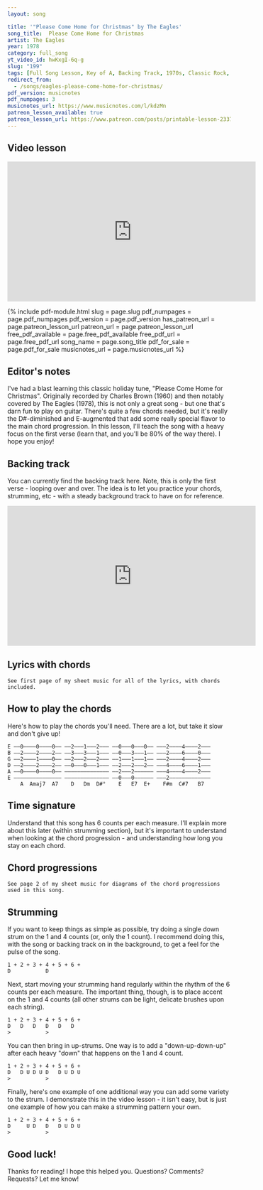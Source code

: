 ```yaml
---
layout: song

title: '"Please Come Home for Christmas" by The Eagles'
song_title:  Please Come Home for Christmas
artist: The Eagles
year: 1978
category: full_song
yt_video_id: hwKxgI-6q-g
slug: "199"
tags: [Full Song Lesson, Key of A, Backing Track, 1970s, Classic Rock, Holiday]
redirect_from:
  - /songs/eagles-please-come-home-for-christmas/
pdf_version: musicnotes
pdf_numpages: 3
musicnotes_url: https://www.musicnotes.com/l/kdzMn
patreon_lesson_available: true
patreon_lesson_url: https://www.patreon.com/posts/printable-lesson-23379862
---
```


## Video lesson

<iframe width="560" height="315" src="https://www.youtube.com/embed/hwKxgI-6q-g?showinfo=0" frameborder="0" allowfullscreen></iframe>

{% include pdf-module.html slug = page.slug pdf_numpages = page.pdf_numpages pdf_version = page.pdf_version has_patreon_url = page.patreon_lesson_url patreon_url = page.patreon_lesson_url free_pdf_available = page.free_pdf_available free_pdf_url = page.free_pdf_url song_name = page.song_title pdf_for_sale = page.pdf_for_sale musicnotes_url = page.musicnotes_url %}

## Editor's notes

I've had a blast learning this classic holiday tune, "Please Come Home for Christmas". Originally recorded by Charles Brown (1960) and then notably covered by The Eagles (1978), this is not only a great song - but one that's darn fun to play on guitar. There's quite a few chords needed, but it's really the D#-diminished and E-augmented that add some really special flavor to the main chord progression. In this lesson, I'll teach the song with a heavy focus on the first verse (learn that, and you'll be 80% of the way there). I hope you enjoy!

## Backing track

You can currently find the backing track here. Note, this is only the first verse - looping over and over. The idea is to let you practice your chords, strumming, etc - with a steady background track to have on for reference.

<iframe width="560" height="315" src="https://www.youtube.com/embed/omWMQ7XGOBk?showinfo=0" frameborder="0" allowfullscreen></iframe><br />

<!--
<audio controls src="/audio/song-eagles-please-come-home-for-xmas-temp-backing-track.mp3">Your browser does not support the <code>audio</code> element.</audio> -->

## Lyrics with chords

    See first page of my sheet music for all of the lyrics, with chords included.

<!-- VERSE #1
                  A          Amaj7               A7          A7
    Bells will be ringing........... the sad sad news
                  D          D                   D#°         D#°
    ...Oh, what a Christmas............ to have the blues
                  A          D                   A      E    F#m
    ....My baby's gone.............. I  have  no friends
                  B7         B7                  E           E+
    ...To wish me greetings................ once again

VERSE #2:
                   A        Amaj7           A7
    Choirs will be singing......... "Silent Night"
              D                               D#°
    Christmas carols................ by candlelight
                         A          D                       A     (E)   F#m
    Please come home for Christmas.... please come home for Christmas
               B7        E7                A       A7
    If not for Christmas.... by New Year's night

BRIDGE
                      D                   Dm
        Friends and relations... send salutations
        A               E+            A7     A7
        Sure---- as the stars shine above
                    D                              Dm                             
        But this is Christmas... yes, Christmas my dear
                    B7                           E       E+
        The time of year to be with the ones you love

VERSE #3:
                 A        Amaj7                     A7
    So won't you tell me......... you'll never more roam
                  D                            D#°
    Christmas and New Year's.... will find you home
                          A       C#7               F#m    E
    There will be no more sorrow...... no grief and pain
    D       D#°     A     F#m    B7  E7    A       E+
    ....And I'll be happy.... happy, once again

SOLO:

    | A           | Amaj7       | A7          | A7          |
    | D           | D           | D#°         | D#°         |

ENDING:
                          A       C#7               F#m   (E)
    There will be no more sorrow...... no grief and pain
    D       D#°     A     F#m    B7  E7    A       D     A (let ring)
    ....And I'll be happy.... happy, once again -->

## How to play the chords

Here's how to play the chords you'll need. There are a lot, but take it slow and don't give up!

    E ––0––––0––––0–– ––2–––1–––2––– ––0–––0–––0–– –––2––––4––––2–––
    B ––2––––2––––2–– ––3–––3–––1––– ––0–––3–––1–– –––2––––6––––0–––
    G ––2––––1––––0–– ––2–––2–––2––– ––1–––1–––1–– –––2––––4––––2–––
    D ––2––––2––––2–– ––0–––0–––1––– ––2–––2–––2–– –––4––––6––––1–––
    A ––0––––0––––0–– –––––––––––––– ––2–––2–––––– –––4––––4––––2–––
    E ––––––––––––––– –––––––––––––– ––0–––0–––––– –––2–––––––––––––
        A  Amaj7  A7    D   Dm  D#°    E   E7  E+    F#m  C#7   B7

## Time signature

Understand that this song has 6 counts per each measure. I'll explain more about this later (within strumming section), but it's important to understand when looking at the chord progression - and understanding how long you stay on each chord.

## Chord progressions

    See page 2 of my sheet music for diagrams of the chord progressions used in this song.

<!-- Verse #1:

    "Bells will be ringing..."

    | A           | Amaj7       | A7          | A7          |
    | D           | D           | D#°         | D#°         |
    | A           | D           | A     E     | F#m         |
    | B7          | B7          | E           | E+          |

Verse #2: (same as first, except final line is different):

    "Choirs will be ringing..."

    | A           | Amaj7       | A7          | A7          |
    | D           | D           | D#°         | D#°         |
    | A           | D           | A     E     | F#m         |
    | B7          | E7          | A           | A7          |

Bridge:

    "Friend and relations..."

    | D           | D           | Dm           | Dm           |
    | A           | E+          | A7           | A7           |
    | D           | D           | Dm           | Dm           |
    | B7          | B7          | E            | E+           |

Verse #3:

    "So won't you tell me..."

    | A           | Amaj7       | A7          | A7          |
    | D           | D           | D#°         | D#°         |
    | A           | C#7         | F#m   (E)   | D     D#°   |
    | A     F#m   | B7    E7    | A           | E+          |

Verse #4:

    Solo:

    | A           | Amaj7       | A7          | A7          |
    | D           | D           | D#°         | D#°         |

    "There'll be no more sorrow..."

    | A           | C#7         | F#m   (E)   | D     D#°   |
    | A     F#m   | B7    E7    | A           | D           | A

                                    ...let final "A" chord ring -->

## Strumming

If you want to keep things as simple as possible, try doing a single down strum on the 1 and 4 counts (or, only the 1 count). I recommend doing this, with the song or backing track on in the background, to get a feel for the pulse of the song.

    1 + 2 + 3 + 4 + 5 + 6 +
    D           D

Next, start moving your strumming hand regularly within the rhythm  of the 6 counts per each measure. The important thing, though, is to place accent on the 1 and 4 counts (all other strums can be light, delicate brushes upon each string).

    1 + 2 + 3 + 4 + 5 + 6 +
    D   D   D   D   D   D
    >           >

You can then bring in up-strums. One way is to add a "down-up-down-up" after each heavy "down" that happens on the 1 and 4 count.

    1 + 2 + 3 + 4 + 5 + 6 +
    D   D U D U D   D U D U
    >           >

Finally, here's one example of one additional way you can add some variety to the strum. I demonstrate this in the video lesson - it isn't easy, but is just one example of how you can make a strumming pattern your own.

    1 + 2 + 3 + 4 + 5 + 6 +
    D     U D   D   D U D U
    >           >

## Good luck!

Thanks for reading! I hope this helped you. Questions? Comments? Requests? Let me know!
